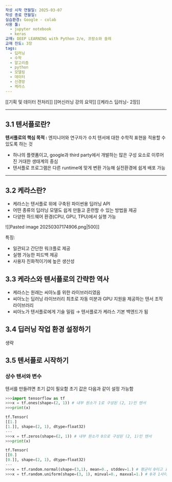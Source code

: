 ```yaml
---
작성 시작 연월일: 2025-03-07
작성 종료 연월일: 
실습환경: Google - colab
사용 툴:
  - jupyter notebook
  - keras
교재: DEEP LEARNING with Python 2/e, 프랑소와 숄레
교재 진도: 3장
tags:
  - 딥러닝
  - 수학
  - 알고리즘
  - python
  - 모델링
  - 데이터
  - 신경망
  - 케라스
---
```

[[기획 및 데이터 전처리]]
[[머신러닝 강의 요약]]
[[케라스 딥러닝- 2장]]

---
## 3.1 텐서플로란?

**텐서플로의 핵심 목적 :**
	엔지니어와 연구자가 수치 텐서에 대한 수학적 표현을 적용할 수 있도록 하는 것

- 하나의 플랫폼이고, google과 third party에서 개발하는 많은 구성 요소로 이루어진 거대한 생태계의 중심
- 텐서플로 프로그램은 다른 runtime에 맞게 변환 가능해 실전환경에 쉽게 배포 가능

---
## 3.2 케라스란?

- 케라스는 텐서플로 위에 구축된 파이썬용 딥러닝 API
- 어떤 종류의 딥러닝 모델도 쉽게 만들고 훈련할 수 있는 방법을 제공
- 다양한 하드웨어 환경(CPU, GPU, TPU)에서 실행 가능

![[Pasted image 20250307174906.png|500]]

특징:
- 일관되고 간단한 워크플로 제공
- 실행 가능한 피드백 제공
- 사용자 친화적이기에 높은 생산성

## 3.3 케라스와 텐서플로의 간략한 역사

- 케라스는 원래는 씨아노를 위한 라이브러리였음
- 씨아노는 딥러닝 라이브러리 최초로 자동 미분과 GPU 지원을 제공하는 텐서 조작 라이브러리
- 씨아노가 텐서플로에게 기술 밀림 $\rightarrow$ 텐서플로가 케라스 기본 백엔드가 됨 
## 3.4 딥러닝 작업 환경 설정하기
생략
## 3.5 텐서플로 시작하기

### 상수 텐서와 변수

텐서를 만들려면 초기 값이 필요함
초기 값은 다음과 같이 설정 가능함

```python
>>>import tensorflow as tf
>>>x = tf.ones(shape=(2, 1)) # 내부 원소가 1로 구성된 (2, 1)인 텐서
>>>print(x)

tf.Tensor(
[[1.]
[1.]], shape=(2, 1), dtype=float32)
---
>>>x = tf.zeros(shape=(2, 1)) # 내부 원소가 0으로 구성된 (2, 1)인 텐서
>>>print(x)

tf.Tensor(
[[0.]
[0.]], shape=(2, 1), dtype=float32)
---
>>>x = tf.random.normal(shape=(3,1), mean=0., stddev=1.) # 평균이 0이고 표준편차가 1인 정규분포에서 뽑은 랜덤한 값을로 만든 텐서
>>>x = tf.random.uniform(shape=(3, 1), minval=0., maxval=1.) # 0과 1사이의 균등분포에서 뽑은 랜덤한 값으로 만든 텐서
```

